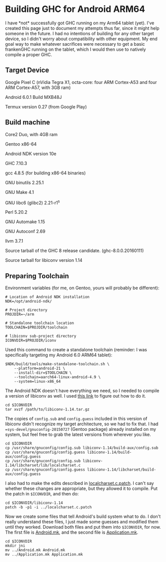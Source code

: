 # Building GHC for Android ARM64



I have \*not\* successfully got GHC running on my Arm64 tablet (yet). I've created this page just to document my attempts thus far, since it might help someone in the future. I had no intentions of building for any other target device, so I didn't worry about compatibility with other equipment. My end goal way to make whatever sacrifices were necessary to get a basic frankenGHC running on the tablet, which I would then use to natively compile a proper GHC.


## Target Device



Google Pixel C (nVidia Tegra X1, octa-core: four ARM Cortex-A53 and four ARM Cortex-A57, with 3GB ram)



Android 6.0.1 Build MXB48J



Termux version 0.27 (from Google Play)


## Build machine



Core2 Duo, with 4GB ram



Gentoo x86-64



Android NDK version 10e



GHC 7.10.3



gcc 4.8.5 (for building x86-64 binaries)



GNU binutils 2.25.1



GNU Make 4.1



GNU libc6 (glibc2) 2.21-r1<sup>s
</sup>



Perl 5.20.2



GNU Automake 1.15



GNU Autoconf 2.69



llvm 3.7.1



Source tarball of the GHC 8 release candidate. (ghc-8.0.0.20160111)



Source tarball for libiconv version 1.14


## Preparing Toolchain



Environment variables (for me, on Gentoo, yours will probably be different):


```wiki
# Location of Android NDK installation
NDK=/opt/android-ndk/

# Project directory
PROJDIR=~/arm

# Standalone toolchain location
TOOLCHAIN=$PROJDIR/toolchain

# libiconv sub-project directory
ICONVDIR=$PROJDIR/iconv
```


Used this command to create a standalone toolchain (reminder: I was specifically targeting my Android 6.0 ARM64 tablet):


```wiki
$NDK/build/tools/make-standalone-toolchain.sh \
    --platform=android-21 \
    --install-dir=$TOOLCHAIN \
    --toolchain=aarch64-linux-android-4.9 \
    --system=linux-x86_64
```


The Android NDK doesn't have everything we need, so I needed to compile a version of libiconv as well. I used [
this link](http://danilogiulianelli.blogspot.com/2012/12/how-to-cross-compile-libiconv-for.html) to figure out how to do it.


```wiki
cd $ICONVDIR
tar xvzf /path/to/libiconv-1.14.tar.gz
```


The copies of `config.sub` and `config.guess` included in this version of libiconv didn't recognize my target architecture, so we had to fix that. I had `=sys-devel/gnuconfig-20150727` (Gentoo package) already installed on my system, but feel free to grab the latest versions from wherever you like.


```wiki
cd $ICONVDIR
cp /usr/share/gnuconfig/config.sub libiconv-1.14/build-aux/config.sub
cp /usr/share/gnuconfig/config.guess libiconv-1.14/build-aux/config.guess
cp /usr/share/gnuconfig/config.sub libiconv-1.14/libcharset/lib/localcharset.c
cp /usr/share/gnuconfig/config.guess libiconv-1.14/libcharset/build-aux/config.guess
```


I also had to make the edits described in [localcharset.c.patch](/trac/ghc/attachment/wiki/Arm64/localcharset.c.patch)[](/trac/ghc/raw-attachment/wiki/Arm64/localcharset.c.patch). I can't say whether these changes are appropriate, but they allowed it to compile. Put the patch in `$ICONVDIR`, and then do:


```wiki
cd $ICONVDIR/libiconv-1.14
patch -b -p1 -i ../localcharset.c.patch
```


Now we create some files that tell Android's build system what to do. I don't really understand these files, I just made some guesses and modified them until they worked. Download both files and put them into `$ICONVDIR`, for now. The first file is [Android.mk](/trac/ghc/attachment/wiki/Arm64/Android.mk)[](/trac/ghc/raw-attachment/wiki/Arm64/Android.mk), and the second file is [Application.mk](/trac/ghc/attachment/wiki/Arm64/Application.mk)[](/trac/ghc/raw-attachment/wiki/Arm64/Application.mk).


```wiki
cd $ICONVDIR
mkdir jni
mv ../Android.mk Android.mk
mv ../Application.mk Application.mk
```